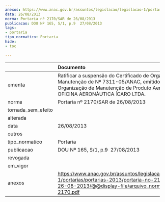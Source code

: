 ```yaml
---
anexos: https://www.anac.gov.br/assuntos/legislacao/legislacao-1/portarias/portarias-2013/portaria-no-2170-sar-de-26-08-2013/@@display-file/arquivo_norma/PA2013-2170.pdf
data: 26/08/2013
norma: Portaria nº 2170/SAR de 26/08/2013
publicacao: DOU Nº 165, S/1, p.9  27/08/2013
tags:
- portaria
tipo_normatico: Portaria
hide: 
- toc 
 
---
```


|                    | Documento                                                                                                                                                                                  |
|:-------------------|:-------------------------------------------------------------------------------------------------------------------------------------------------------------------------------------------|
| ementa             | Ratificar a suspensão do Certificado de Organização de Manutenção de Nº 7311-05/ANAC, emitido em favor da Organização de Manutenção de Produto Aeronáutico OFICINA AERONÁUTICA ÍCARO LTDA. |
| norma              | Portaria nº 2170/SAR de 26/08/2013                                                                                                                                                         |
| tornada_sem_efeito |                                                                                                                                                                                            |
| alterada           |                                                                                                                                                                                            |
| data               | 26/08/2013                                                                                                                                                                                 |
| outros             |                                                                                                                                                                                            |
| tipo_normatico     | Portaria                                                                                                                                                                                   |
| publicacao         | DOU Nº 165, S/1, p.9  27/08/2013                                                                                                                                                           |
| revogada           |                                                                                                                                                                                            |
| em_vigor           |                                                                                                                                                                                            |
| anexos             | https://www.anac.gov.br/assuntos/legislacao/legislacao-1/portarias/portarias-2013/portaria-no-2170-sar-de-26-08-2013/@@display-file/arquivo_norma/PA2013-2170.pdf                          |